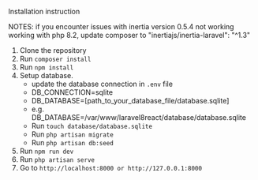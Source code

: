 Installation instruction

NOTES: if you encounter issues with inertia version 0.5.4 not working working with php 8.2, update composer to 
"inertiajs/inertia-laravel": "^1.3"

1. Clone the repository
2. Run `composer install`
3. Run `npm install`
5. Setup database.
    - update the database connection in `.env` file
    - DB_CONNECTION=sqlite
    - DB_DATABASE=[path_to_your_database_file/database.sqlite] 
    - e.g. DB_DATABASE=/var/www/laravel8react/database/database.sqlite
    - Run `touch database/database.sqlite`
    - Run `php artisan migrate`
    - Run `php artisan db:seed`
6. Run `npm run dev`
7. Run `php artisan serve`
8. Go to `http://localhost:8000 or http://127.0.0.1:8000`


